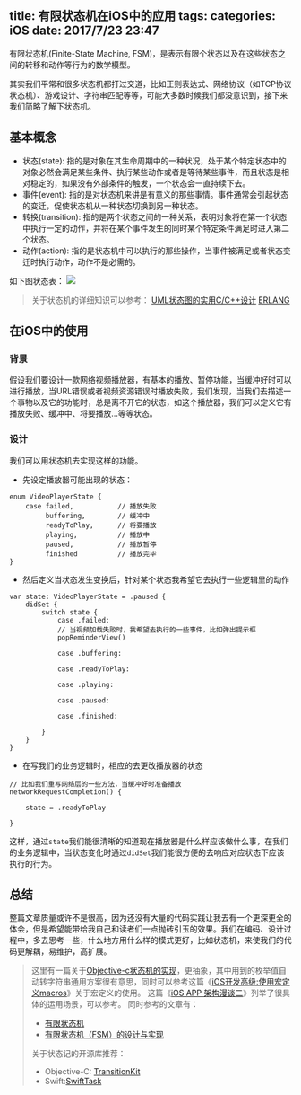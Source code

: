 title: 有限状态机在iOS中的应用
tags:
categories: iOS
date: 2017/7/23 23:47
---

有限状态机(Finite-State Machine, FSM)，是表示有限个状态以及在这些状态之间的转移和动作等行为的数学模型。

其实我们平常和很多状态机都打过交道，比如正则表达式、网络协议（如TCP协议状态机）、游戏设计、字符串匹配等等，可能大多数时候我们都没意识到，接下来我们简略了解下状态机。

## 基本概念
- 状态(state): 指的是对象在其生命周期中的一种状况，处于某个特定状态中的对象必然会满足某些条件、执行某些动作或者是等待某些事件，而且状态是相对稳定的，如果没有外部条件的触发，一个状态会一直持续下去。
- 事件(event): 指的是对状态机来讲是有意义的那些事情。事件通常会引起状态的变迁，促使状态机从一种状态切换到另一种状态。
- 转换(transition): 指的是两个状态之间的一种关系，表明对象将在第一个状态中执行一定的动作，并将在某个事件发生的同时某个特定条件满足时进入第二个状态。
- 动作(action): 指的是状态机中可以执行的那些操作，当事件被满足或者状态变迁时执行动作，动作不是必需的。

如下图状态表：
![](http://oo8snaf4x.bkt.clouddn.com/15001875969881.jpg?imageView2/0/q/100)

> 关于状态机的详细知识可以参考：
> [UML状态图的实用C/C++设计](http://state-machine.com/psicc2/index.php)
> [ERLANG](http://erlang.org/doc/man/gen_fsm.html)


## 在iOS中的使用
### 背景
假设我们要设计一款网络视频播放器，有基本的播放、暂停功能，当缓冲好时可以进行播放，当URL错误或者视频资源错误时播放失败，我们发现，当我们去描述一个事物以及它的功能时，总是离不开它的状态，如这个播放器，我们可以定义它有播放失败、缓冲中、将要播放…等等状态。

### 设计
我们可以用状态机去实现这样的功能。 

- 先设定播放器可能出现的状态：

```
enum VideoPlayerState {
    case failed,           // 播放失败
         buffering,        // 缓冲中
         readyToPlay,      // 将要播放
         playing,          // 播放中
         paused,           // 播放暂停
         finished          // 播放完毕
}
```

- 然后定义当状态发生变换后，针对某个状态我希望它去执行一些逻辑里的动作

```
var state: VideoPlayerState = .paused {
    didSet {
        switch state {
            case .failed:
            // 当视频加载失败时，我希望去执行的一些事件，比如弹出提示框
            popReminderView()
            
            case .buffering:
            
            case .readyToPlay:
            
            case .playing:
            
            case .paused:
            
            case .finished:
            
        }
    }
}
```

- 在写我们的业务逻辑时，相应的去更改播放器的状态

```
// 比如我们重写网络层的一些方法，当缓冲好时准备播放
networkRequestCompletion() {

    state = .readyToPlay

}
```

这样，通过`state`我们能很清晰的知道现在播放器是什么样应该做什么事，在我们的业务逻辑中，当状态变化时通过`didSet`我们能很方便的去响应对应状态下应该执行的行为。

## 总结
整篇文章质量或许不是很高，因为还没有大量的代码实践让我去有一个更深更全的体会，但是希望能带给我自己和读者们一点抛砖引玉的效果。我们在编码、设计过程中，多去思考一些，什么地方用什么样的模式更好，比如状态机，来使我们的代码更解耦，易维护，高扩展。

> 这里有一篇关于[Objective-c状态机的实现](http://www.jianshu.com/p/5eb45c64f3e3)，更抽象，其中用到的枚举值自动转字符串通用方案很有意思，同时可以参考这篇《[iOS开发高级:使用宏定义macros](http://blog.csdn.net/songrotek/article/details/8929963)》关于宏定义的使用。
> 这篇《[iOS APP 架构漫谈二](http://studentdeng.github.io/blog/2014/11/05/ios-architecture2/)》列举了很具体的运用场景，可以参考。
> 同时参考的文章有：
> - [有限状态机](http://helloitworks.com/754.html)
> - [有限状态机（FSM）的设计与实现](http://www.cnblogs.com/chencheng/archive/2012/06/25/2562660.html)
> 
> 关于状态记的开源库推荐：
> - Objective-C: [TransitionKit](https://github.com/blakewatters/TransitionKit)
> - Swift:[SwiftTask](https://github.com/ReactKit/SwiftTask)



